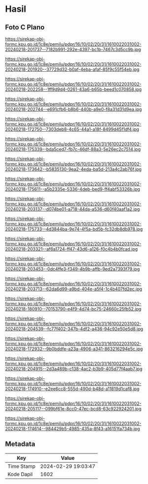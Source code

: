 # Hasil

## Foto C Plano

https://sirekap-obj-formc.kpu.go.id/1c8e/pemilu/pdpr/16/10/02/20/31/1610022031002-20240218-201737--7182b991-292e-4397-bc1b-7467c3d5cc9b.jpg

https://sirekap-obj-formc.kpu.go.id/1c8e/pemilu/pdpr/16/10/02/20/31/1610022031002-20240218-201920--37729d32-b0af-4eba-afaf-85f9c55f54eb.jpg

https://sirekap-obj-formc.kpu.go.id/1c8e/pemilu/pdpr/16/10/02/20/31/1610022031002-20240218-202258--1ff9d9d4-0261-43a6-b65b-beed1c070858.jpg

https://sirekap-obj-formc.kpu.go.id/1c8e/pemilu/pdpr/16/10/02/20/31/1610022031002-20240218-202744--e691cfb6-b8b6-440b-a9e0-f8a31d31d9ea.jpg

https://sirekap-obj-formc.kpu.go.id/1c8e/pemilu/pdpr/16/10/02/20/31/1610022031002-20240218-172750--7303deb8-4c65-44a1-a18f-8499d45f1df4.jpg

https://sirekap-obj-formc.kpu.go.id/1c8e/pemilu/pdpr/16/10/02/20/31/1610022031002-20240218-175339--bda5ced7-fb7c-46df-88a3-5e26ec2c7514.jpg

https://sirekap-obj-formc.kpu.go.id/1c8e/pemilu/pdpr/16/10/02/20/31/1610022031002-20240218-173642--b5835130-9ea2-4eda-ba5d-213a4c2ab76f.jpg

https://sirekap-obj-formc.kpu.go.id/1c8e/pemilu/pdpr/16/10/02/20/31/1610022031002-20240218-175611--a5b2335e-5336-4deb-bed9-ff4abf53326b.jpg

https://sirekap-obj-formc.kpu.go.id/1c8e/pemilu/pdpr/16/10/02/20/31/1610022031002-20240218-203137--d074be01-a718-44da-a536-d60f40aaf1a2.jpg

https://sirekap-obj-formc.kpu.go.id/1c8e/pemilu/pdpr/16/10/02/20/31/1610022031002-20240218-175733--4d3844ba-9e74-4f5a-bd5b-fc32db8db978.jpg

https://sirekap-obj-formc.kpu.go.id/1c8e/pemilu/pdpr/16/10/02/20/31/1610022031002-20240218-203321--af6a1724-ff47-43d6-a126-f0c4b4b0fcad.jpg

https://sirekap-obj-formc.kpu.go.id/1c8e/pemilu/pdpr/16/10/02/20/31/1610022031002-20240218-203453--0dc4ffe3-f349-4b9b-affb-9ed2a7393f79.jpg

https://sirekap-obj-formc.kpu.go.id/1c8e/pemilu/pdpr/16/10/02/20/31/1610022031002-20240218-203713--62da6d99-a9bd-404e-a5f4-1c4b407fd2ec.jpg

https://sirekap-obj-formc.kpu.go.id/1c8e/pemilu/pdpr/16/10/02/20/31/1610022031002-20240218-180910--70153790-e4f9-4d74-bc75-24660c25fb52.jpg

https://sirekap-obj-formc.kpu.go.id/1c8e/pemilu/pdpr/16/10/02/20/31/1610022031002-20240218-204539--fc77f402-347b-4df2-a436-94c92e50e5d8.jpg

https://sirekap-obj-formc.kpu.go.id/1c8e/pemilu/pdpr/16/10/02/20/31/1610022031002-20240218-172932--9b0bddfe-a23a-4906-a341-863216294e5c.jpg

https://sirekap-obj-formc.kpu.go.id/1c8e/pemilu/pdpr/16/10/02/20/31/1610022031002-20240218-204915--2d3a489b-c138-4ac2-b3b9-405d77f4aab7.jpg

https://sirekap-obj-formc.kpu.go.id/1c8e/pemilu/pdpr/16/10/02/20/31/1610022031002-20240218-174910--e2ee6cc8-555d-490d-b48d-a11819d1caf8.jpg

https://sirekap-obj-formc.kpu.go.id/1c8e/pemilu/pdpr/16/10/02/20/31/1610022031002-20240218-205117--099bf61e-8cc0-47ec-bcd8-63c922924201.jpg

https://sirekap-obj-formc.kpu.go.id/1c8e/pemilu/pdpr/16/10/02/20/31/1610022031002-20240218-174614--984429b5-4985-435a-8f43-a16151fa734b.jpg


## Metadata

| Key        | Value               |
| ---------- | ------------------- |
| Time Stamp | 2024-02-29 19:03:47 |
| Kode Dapil | 1602                |



